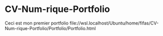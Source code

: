 # CV-Num-rique-Portfolio
Ceci est mon premier portfolio
file://wsl.localhost/Ubuntu/home/fifas/CV-Num-rique-Portfolio/Portfolio/Portfolio.html